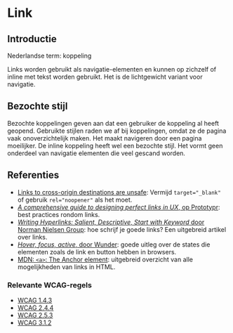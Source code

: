 # Link

## Introductie

Nederlandse term: koppeling

Links worden gebruikt als navigatie-elementen en kunnen op zichzelf of inline met tekst worden gebruikt. Het is de lichtgewicht variant voor navigatie.

## Bezochte stijl

Bezochte koppelingen geven aan dat een gebruiker de koppeling al heeft geopend. Gebruikte stijlen raden we af bij koppelingen, omdat ze de pagina vaak onoverzichtelijk maken. Het maakt navigeren door een pagina moeilijker. De inline koppeling heeft wel een bezochte stijl. Het vormt geen onderdeel van navigatie elementen die veel gescand worden.

## Referenties

- [Links to cross-origin destinations are unsafe](https://developer.chrome.com/docs/lighthouse/best-practices/external-anchors-use-rel-noopener/): Vermijd `target="_blank"` of gebruik `rel="noopener"` als het moet.
- [_A comprehensive guide to designing perfect links in UX_, op Prototypr](https://blog.prototypr.io/a-guide-to-designing-perfect-links-in-ux-414558f35730): best practices rondom links.
- [_Writing Hyperlinks: Salient, Descriptive, Start with Keyword_ door Norman Nielsen Group](https://www.nngroup.com/articles/writing-links/): hoe schrijf je goede links? Een uitgebreid artikel over links.
- [_Hover, focus, active_, door Wunder](https://wunder.io/wunderpedia/accessibility/accessible-uis/hover-focus-active/): goede uitleg over de states die elementen zoals de link en button hebben in browsers.
- [MDN: `<a>`: The Anchor element](https://developer.mozilla.org/en-US/docs/Web/HTML/Element/a): uitgebreid overzicht van alle mogelijkheden van links in HTML.

### Relevante WCAG-regels

- [WCAG 1.4.3](https://www.w3.org/TR/WCAG21/#contrast-minimum)
- [WCAG 2.4.4](https://www.w3.org/TR/WCAG21/#link-purpose-in-context)
- [WCAG 2.5.3](https://www.w3.org/TR/WCAG21/#label-in-name)
- [WCAG 3.1.2](https://www.w3.org/TR/WCAG21/#language-of-parts)
